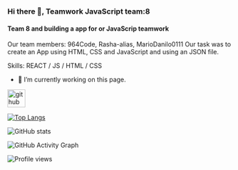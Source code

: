 ### Hi there 👋, Teamwork JavaScript team:8 
#### Team 8 and building a app for or JavaScrip teamwork
Our team members: 964Code, Rasha-alias, MarioDanilo0111
Our task was to create an App using HTML, CSS and JavaScript and using an JSON file.


Skills:  REACT / JS / HTML / CSS

- 🔭 I’m currently working on this page. 


[<img src='https://cdn.jsdelivr.net/npm/simple-icons@3.0.1/icons/github.svg' alt='github' height='40'>](https://github.com/964Code)  

[![Top Langs](https://github-readme-stats.vercel.app/api/top-langs/?username=964Code)](https://github.com/anuraghazra/github-readme-stats)

![GitHub stats](https://github-readme-stats.vercel.app/api?username=964Code&show_icons=true&count_private=true)  

![GitHub Activity Graph](https://activity-graph.herokuapp.com/graph?username=964Code)  

![Profile views](https://gpvc.arturio.dev/964Code)  
